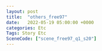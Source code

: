 ```yaml
---
layout: post
title:  "others_free97"
date:   2022-05-19 05:00:00 +0000
categories: Etc
Tags: Story Etc
SceneCode: ["scene_free97_q1_s20"]
---
```

